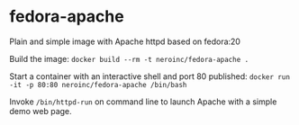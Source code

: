 fedora-apache
=============
Plain and simple image with Apache httpd based on fedora:20

Build the image:
`docker build --rm -t neroinc/fedora-apache .`

Start a container with an interactive shell and port 80 published:
`docker run -it -p 80:80 neroinc/fedora-apache /bin/bash`

Invoke `/bin/httpd-run` on command line to launch Apache with a simple demo web page.
